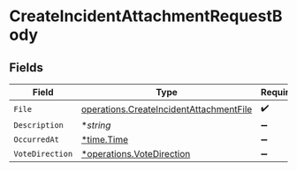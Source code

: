 # CreateIncidentAttachmentRequestBody


## Fields

| Field                                                                                              | Type                                                                                               | Required                                                                                           | Description                                                                                        |
| -------------------------------------------------------------------------------------------------- | -------------------------------------------------------------------------------------------------- | -------------------------------------------------------------------------------------------------- | -------------------------------------------------------------------------------------------------- |
| `File`                                                                                             | [operations.CreateIncidentAttachmentFile](../../models/operations/createincidentattachmentfile.md) | :heavy_check_mark:                                                                                 | N/A                                                                                                |
| `Description`                                                                                      | **string*                                                                                          | :heavy_minus_sign:                                                                                 | N/A                                                                                                |
| `OccurredAt`                                                                                       | [*time.Time](https://pkg.go.dev/time#Time)                                                         | :heavy_minus_sign:                                                                                 | N/A                                                                                                |
| `VoteDirection`                                                                                    | [*operations.VoteDirection](../../models/operations/votedirection.md)                              | :heavy_minus_sign:                                                                                 | N/A                                                                                                |